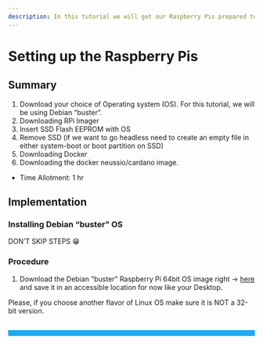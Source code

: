 ```yaml
---
description: In this tutorial we will get our Raspberry Pis prepared to
---
```


# Setting up the Raspberry Pis

## Summary <a id="h.vrhvb96nxxe9"></a>

1. Download your choice of Operating system \(OS\). For this tutorial, we will be using Debian “buster”.
2. Downloading RPi Imager
3. Insert SSD Flash EEPROM with OS
4. Remove SSD \(if we want to go headless need to create an empty file in either system-boot or boot partition on SSD\)
5. Downloading Docker
6. Downloading the docker neussio/cardano image.

* Time Allotment: 1 hr

## Implementation <a id="h.fnjk6vnqzbqk"></a>

### Installing Debian “buster” OS <a id="h.iwerjkqkfkua"></a>

DON’T SKIP STEPS 😁

### Procedure <a id="h.lpv6ciisjqp3"></a>

1. Download the Debian “buster” Raspberry Pi 64bit OS image right -&gt; [here](https://www.google.com/url?q=http://2020-08-20-raspios-buster-arm64.zip&sa=D&source=editors&ust=1615385045082000&usg=AOvVaw0SZJlYCsxvsiRy_vHlNh6A) and save it in an accessible location for now like your Desktop.

Please, if you choose another flavor of Linux OS make sure it is NOT a 32-bit version.





##  <a id="h.chto247rp9sq"></a>

##  <a id="h.cwpgxthk12l6"></a>

##  <a id="h.6modoe1jkazy"></a>

##  <a id="h.lkmer6snv52n"></a>

![](../../.gitbook/assets/image2.png)

